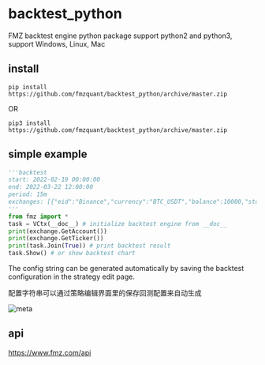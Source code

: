 # backtest_python

FMZ backtest engine python package
support python2 and python3, support Windows, Linux, Mac

## install

```
pip install https://github.com/fmzquant/backtest_python/archive/master.zip
```

OR

```
pip3 install https://github.com/fmzquant/backtest_python/archive/master.zip
```

## simple example
```python
'''backtest
start: 2022-02-19 00:00:00
end: 2022-03-22 12:00:00
period: 15m
exchanges: [{"eid":"Binance","currency":"BTC_USDT","balance":10000,"stocks":0}]
'''
from fmz import *
task = VCtx(__doc__) # initialize backtest engine from __doc__
print(exchange.GetAccount())
print(exchange.GetTicker())
print(task.Join(True)) # print backtest result
task.Show() # or show backtest chart
```

The config string can be generated automatically by saving the backtest configuration in the strategy edit page.

配置字符串可以通过策略编辑界面里的保存回测配置来自动生成

![meta](https://www.fmz.com/upload/asset/aa67494fc6306759753385bf7634ee4cd437f3f2.png) 
 
## api
https://www.fmz.com/api

